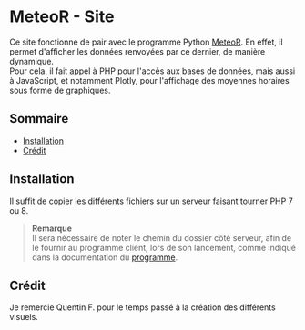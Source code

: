 # MeteoR - Site
Ce site fonctionne de pair avec le programme Python
[MeteoR](https://github.com/LoicDblt/MeteoR-Programme). En effet, il permet
d'afficher les données renvoyées par ce dernier, de manière dynamique.  
Pour cela, il fait appel à PHP pour l'accès aux bases de données, mais aussi à
JavaScript, et notamment Plotly, pour l'affichage des moyennes horaires sous
forme de graphiques.

## **Sommaire**
- [Installation](#installation)
- [Crédit](#crédit)

## **Installation**
Il suffit de copier les différents fichiers sur un serveur faisant tourner
PHP 7 ou 8.
<br>

> **Remarque**  
Il sera nécessaire de noter le chemin du dossier côté serveur, afin de le
fournir au programme client, lors de son lancement, comme indiqué dans la
documentation du [programme](https://github.com/LoicDblt/MeteoR-Programme#lancement-du-programme).

## **Crédit**
Je remercie Quentin F. pour le temps passé à la création des différents visuels.